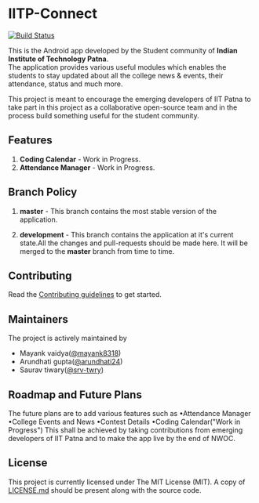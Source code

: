 # IITP-Connect

[![Build Status](https://travis-ci.org/Njack-IITP/IITP-Connect.svg?branch=development)](https://travis-ci.org/Njack-IITP/IITP-Connect)

This is the Android app developed by the Student community of **Indian Institute of Technology Patna**.  
The application provides various useful modules which enables the students to stay updated about all the college news & events, their attendance, status and much more.

This project is meant to encourage the emerging developers of IIT Patna to take part in this project as a collaborative open-source team and in the process build something useful for the student community.

## Features
1. **Coding Calendar** - Work in Progress.
1. **Attendance Manager** - Work in Progress.

## Branch Policy
1. **master** - This branch contains the most stable version of the application.  
  
1. **development** - This branch contains the application at it's current state.All the changes and pull-requests should be made here. It will be merged to the **master** branch from time to time.

## Contributing
Read the [Contributing guidelines](CONTRIBUTING.md) to get started.

## Maintainers
The project is actively maintained by

+ Mayank vaidya([@mayank8318](https://github.com/mayank8318))
+ Arundhati gupta([@arundhati24](https://github.com/arundhati24))
+ Saurav tiwary([@srv-twry](https://github.com/srv-twry))

## Roadmap and Future Plans
The future plans are to add various features such as
•Attendance Manager
•College Events and News
•Contest Details
•Coding Calendar("Work in Progress")
This shall be achieved by taking contributions from emerging developers of IIT Patna and to make the app live by the end of NWOC.

## License

This project is currently licensed under The MIT License (MIT). A copy of [LICENSE.md](LICENSE.md) should be present along with the source code.
